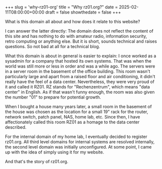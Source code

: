 +++
slug = 'why-rz01-org'
title = "Why rz01.org?"
date = 2025-02-11T08:00:00+00:00
draft = false
showthedate = false
+++

What is this domain all about and how does it relate to this website?

I can answer the latter directly: The domain does not reflect the content of this site and has nothing to do with amateur radio, information security, retro computing or anything else. But it is short, sounds technical and raises questions. So not bad at all for a technical blog.

What this domain is about in general is easier to explain: I once worked as a sysadmin for a company that hosted its own systems. That was when the world was still more or less in order and was a while ago. The servers were in a server room in the basement of the office building. This room wasn't particularly large and apart from a raised floor and air conditioning, it didn't really have the feel of a data center. Nevertheless, they were very proud of it and called it RZ01. RZ stands for "Rechenzentrum", which means "data center" in English. As if that wasn't funny enough, the room was also given the number "01" to prepare for potential growth. 

When I bought a house many years later, a small room in the basement of the house was chosen as the location for a small 19" rack for the router, network switch, patch panel, NAS, home lab, etc. Since then, I have affectionately called this room RZ01 as a homage to the data center described. 

For the internal domain of my home lab, I eventually decided to register rz01.org. All third level domains for internal systems are resolved internally, the second level domain was initially unconfigured. At some point, I came up with the idea of simply using it for my website.

And that's the story of rz01.org.
